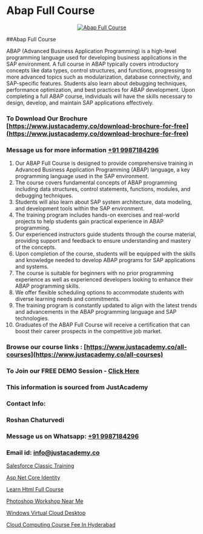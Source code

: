 # Abap Full Course

<p align="center">
  <a href="https://justacademy.co/course-detail/sap-abap-training">
    <img src="https://justacademy.co/storage2/course_image/1707212883_course_image.webp" alt="Abap Full Course">
  </a>
</p>
##Abap Full Course

ABAP (Advanced Business Application Programming) is a high-level programming language used for developing business applications in the SAP environment. A full course in ABAP typically covers introductory concepts like data types, control structures, and functions, progressing to more advanced topics such as modularization, database connectivity, and SAP-specific features. Students also learn about debugging techniques, performance optimization, and best practices for ABAP development. Upon completing a full ABAP course, individuals will have the skills necessary to design, develop, and maintain SAP applications effectively.
### To Download Our Brochure [https://www.justacademy.co/download-brochure-for-free](https://www.justacademy.co/download-brochure-for-free)
### Message us for more information [+91 9987184296](https://api.whatsapp.com/send?phone=919987184296)
1) Our ABAP Full Course is designed to provide comprehensive training in Advanced Business Application Programming (ABAP) language, a key programming language used in the SAP environment.
2) The course covers fundamental concepts of ABAP programming including data structures, control statements, functions, modules, and debugging techniques.
3) Students will also learn about SAP system architecture, data modeling, and development tools within the SAP environment.
4) The training program includes hands-on exercises and real-world projects to help students gain practical experience in ABAP programming.
5) Our experienced instructors guide students through the course material, providing support and feedback to ensure understanding and mastery of the concepts.
6) Upon completion of the course, students will be equipped with the skills and knowledge needed to develop ABAP programs for SAP applications and systems.
7) The course is suitable for beginners with no prior programming experience as well as experienced developers looking to enhance their ABAP programming skills.
8) We offer flexible scheduling options to accommodate students with diverse learning needs and commitments.
9) The training program is constantly updated to align with the latest trends and advancements in the ABAP programming language and SAP technologies.
10) Graduates of the ABAP Full Course will receive a certification that can boost their career prospects in the competitive job market.

### Browse our course links : [https://www.justacademy.co/all-courses](https://www.justacademy.co/all-courses) 
### To Join our FREE DEMO Session - [Click Here](https://www.justacademy.co/register-for-course-demo)


### This information is sourced from JustAcademy
### Contact Info:
### Roshan Chaturvedi
### Message us on Whatsapp: [+91 9987184296](https://api.whatsapp.com/send?phone=919987184296)
### Email id: [info@justacademy.co](mailto:info@justacademy.co)
                
[Salesforce Classic Training](https://www.linkedin.com/pulse/salesforce-classic-training-justacademy-pune-kvbyc?trackingId=hVkQNbUdKMYyX3fmGN4pSw%3D%3D&lipi=urn%3Ali%3Apage%3Ad_flagship3_company_admin%3BdDdMc5iZRQyVFQUn28yu5g%3D%3D)

[Asp Net Core Identity](https://www.linkedin.com/pulse/asp-net-core-identity-justacademy-berlin-j46qc?trackingId=5LHGNAAoX37VBa%2B3UVbe3Q%3D%3D&lipi=urn%3Ali%3Apage%3Ad_flagship3_company_admin%3BYf0bh%2BAUR9ioxIsyYDfCpA%3D%3D)

[Learn Html Full Course](https://medium.com/@negishivu99/learn-html-full-course-0f3fd704732c)

[Photoshop Workshop Near Me](https://medium.com/@negishivu99/photoshop-workshop-near-me-3eff3f33834a)

[Windows Virtual Cloud Desktop](https://justacademyin.github.io/justacademy/windows-virtual-cloud-desktop)

[Cloud Computing Course Fee In Hyderabad](https://justacademyin.github.io/justacademy/cloud-computing-course-fee-in-hyderabad)

